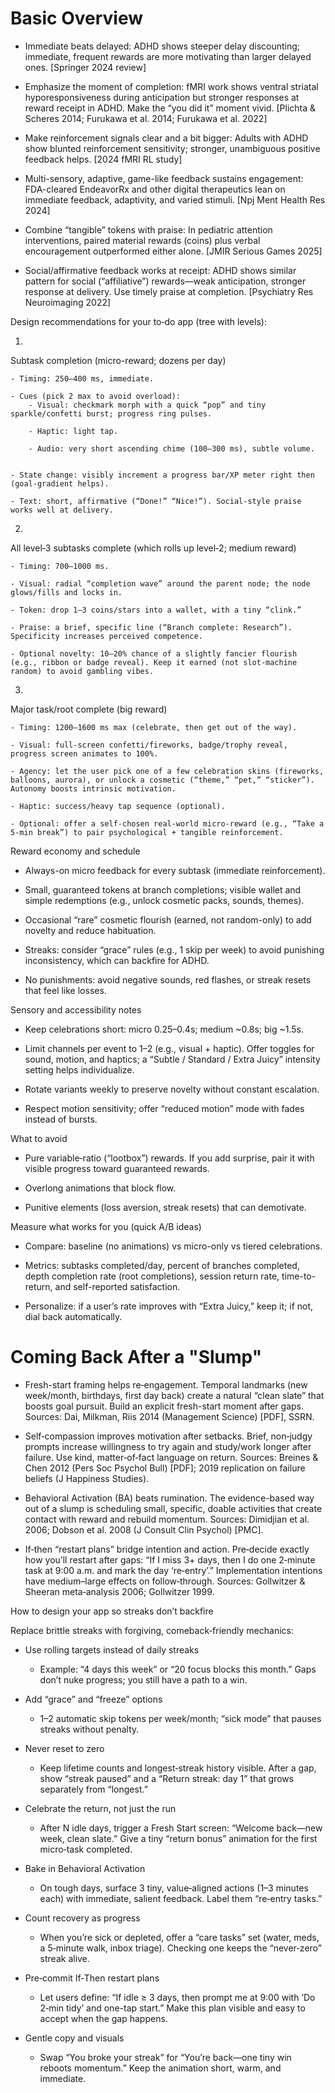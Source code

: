 # Basic Overview

- Immediate beats delayed: ADHD shows steeper delay discounting; immediate, frequent rewards are more motivating than larger delayed ones. [Springer 2024 review]

- Emphasize the moment of completion: fMRI work shows ventral striatal hyporesponsiveness during anticipation but stronger responses at reward receipt in ADHD. Make the “you did it” moment vivid. [Plichta & Scheres 2014; Furukawa et al. 2014; Furukawa et al. 2022]

- Make reinforcement signals clear and a bit bigger: Adults with ADHD show blunted reinforcement sensitivity; stronger, unambiguous positive feedback helps. [2024 fMRI RL study]

- Multi-sensory, adaptive, game-like feedback sustains engagement: FDA-cleared EndeavorRx and other digital therapeutics lean on immediate feedback, adaptivity, and varied stimuli. [Npj Ment Health Res 2024]

- Combine “tangible” tokens with praise: In pediatric attention interventions, paired material rewards (coins) plus verbal encouragement outperformed either alone. [JMIR Serious Games 2025]

- Social/affirmative feedback works at receipt: ADHD shows similar pattern for social (“affiliative”) rewards—weak anticipation, stronger response at delivery. Use timely praise at completion. [Psychiatry Res Neuroimaging 2022]

Design recommendations for your to‑do app (tree with levels):


1. 
Subtask completion (micro-reward; dozens per day)


	- Timing: 250–400 ms, immediate.

	- Cues (pick 2 max to avoid overload):
		- Visual: checkmark morph with a quick “pop” and tiny sparkle/confetti burst; progress ring pulses.

		- Haptic: light tap.

		- Audio: very short ascending chime (100–300 ms), subtle volume.


	- State change: visibly increment a progress bar/XP meter right then (goal‑gradient helps).

	- Text: short, affirmative (“Done!” “Nice!”). Social-style praise works well at delivery.


2. 
All level‑3 subtasks complete (which rolls up level‑2; medium reward)


	- Timing: 700–1000 ms.

	- Visual: radial “completion wave” around the parent node; the node glows/fills and locks in.

	- Token: drop 1–3 coins/stars into a wallet, with a tiny “clink.”

	- Praise: a brief, specific line (“Branch complete: Research”). Specificity increases perceived competence.

	- Optional novelty: 10–20% chance of a slightly fancier flourish (e.g., ribbon or badge reveal). Keep it earned (not slot‑machine random) to avoid gambling vibes.


3. 
Major task/root complete (big reward)


	- Timing: 1200–1600 ms max (celebrate, then get out of the way).

	- Visual: full‑screen confetti/fireworks, badge/trophy reveal, progress screen animates to 100%.

	- Agency: let the user pick one of a few celebration skins (fireworks, balloons, aurora), or unlock a cosmetic (“theme,” “pet,” “sticker”). Autonomy boosts intrinsic motivation.

	- Haptic: success/heavy tap sequence (optional).

	- Optional: offer a self-chosen real-world micro‑reward (e.g., “Take a 5-min break”) to pair psychological + tangible reinforcement.


Reward economy and schedule


- Always-on micro feedback for every subtask (immediate reinforcement).

- Small, guaranteed tokens at branch completions; visible wallet and simple redemptions (e.g., unlock cosmetic packs, sounds, themes).

- Occasional “rare” cosmetic flourish (earned, not random-only) to add novelty and reduce habituation.

- Streaks: consider “grace” rules (e.g., 1 skip per week) to avoid punishing inconsistency, which can backfire for ADHD.

- No punishments: avoid negative sounds, red flashes, or streak resets that feel like losses.

Sensory and accessibility notes


- Keep celebrations short: micro 0.25–0.4s; medium ~0.8s; big ~1.5s.

- Limit channels per event to 1–2 (e.g., visual + haptic). Offer toggles for sound, motion, and haptics; a “Subtle / Standard / Extra Juicy” intensity setting helps individualize.

- Rotate variants weekly to preserve novelty without constant escalation.

- Respect motion sensitivity; offer “reduced motion” mode with fades instead of bursts.

What to avoid


- Pure variable‑ratio (“lootbox”) rewards. If you add surprise, pair it with visible progress toward guaranteed rewards.

- Overlong animations that block flow.

- Punitive elements (loss aversion, streak resets) that can demotivate.

Measure what works for you (quick A/B ideas)

- Compare: baseline (no animations) vs micro-only vs tiered celebrations.

- Metrics: subtasks completed/day, percent of branches completed, depth completion rate (root completions), session return rate, time-to-return, and self-reported satisfaction.

- Personalize: if a user’s rate improves with “Extra Juicy,” keep it; if not, dial back automatically.

# Coming Back After a "Slump"

- Fresh-start framing helps re‑engagement. Temporal landmarks (new week/month, birthdays, first day back) create a natural “clean slate” that boosts goal pursuit. Build an explicit fresh-start moment after gaps. Sources: Dai, Milkman, Riis 2014 (Management Science) [PDF], SSRN.

- Self‑compassion improves motivation after setbacks. Brief, non‑judgy prompts increase willingness to try again and study/work longer after failure. Use kind, matter‑of‑fact language on return. Sources: Breines & Chen 2012 (Pers Soc Psychol Bull) [PDF]; 2019 replication on failure beliefs (J Happiness Studies).

- Behavioral Activation (BA) beats rumination. The evidence-based way out of a slump is scheduling small, specific, doable activities that create contact with reward and rebuild momentum. Sources: Dimidjian et al. 2006; Dobson et al. 2008 (J Consult Clin Psychol) [PMC].

- If‑then “restart plans” bridge intention and action. Pre‑decide exactly how you’ll restart after gaps: “If I miss 3+ days, then I do one 2‑minute task at 9:00 a.m. and mark the day ‘re‑entry’.” Implementation intentions have medium–large effects on follow‑through. Sources: Gollwitzer & Sheeran meta‑analysis 2006; Gollwitzer 1999.

How to design your app so streaks don’t backfire

Replace brittle streaks with forgiving, comeback‑friendly mechanics:


- Use rolling targets instead of daily streaks
	- Example: “4 days this week” or “20 focus blocks this month.” Gaps don’t nuke progress; you still have a path to a win.


- Add “grace” and “freeze” options
	- 1–2 automatic skip tokens per week/month; “sick mode” that pauses streaks without penalty.


- Never reset to zero
	- Keep lifetime counts and longest‑streak history visible. After a gap, show “streak paused” and a “Return streak: day 1” that grows separately from “longest.”


- Celebrate the return, not just the run
	- After N idle days, trigger a Fresh Start screen: “Welcome back—new week, clean slate.” Give a tiny “return bonus” animation for the first micro‑task completed.


- Bake in Behavioral Activation
	- On tough days, surface 3 tiny, value‑aligned actions (1–3 minutes each) with immediate, salient feedback. Label them “re‑entry tasks.”


- Count recovery as progress
	- When you’re sick or depleted, offer a “care tasks” set (water, meds, a 5‑minute walk, inbox triage). Checking one keeps the “never‑zero” streak alive.


- Pre‑commit If‑Then restart plans
	- Let users define: “If idle ≥ 3 days, then prompt me at 9:00 with ‘Do 2‑min tidy’ and one-tap start.” Make this plan visible and easy to accept when the gap happens.


- Gentle copy and visuals
	- Swap “You broke your streak” for “You’re back—one tiny win reboots momentum.” Keep the animation short, warm, and immediate.
